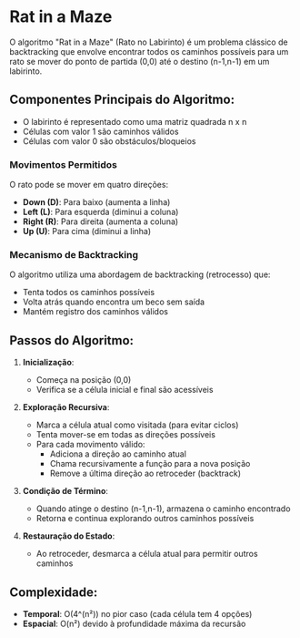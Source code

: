 # Rat in a Maze

O algoritmo "Rat in a Maze" (Rato no Labirinto) é um problema clássico de backtracking que envolve encontrar todos os caminhos possíveis para um rato se mover do ponto de partida (0,0) até o destino (n-1,n-1) em um labirinto.

## Componentes Principais do Algoritmo:

- O labirinto é representado como uma matriz quadrada n x n
- Células com valor 1 são caminhos válidos
- Células com valor 0 são obstáculos/bloqueios

### Movimentos Permitidos
O rato pode se mover em quatro direções:
- **Down (D)**: Para baixo (aumenta a linha)
- **Left (L)**: Para esquerda (diminui a coluna)
- **Right (R)**: Para direita (aumenta a coluna)
- **Up (U)**: Para cima (diminui a linha)

###  Mecanismo de Backtracking
O algoritmo utiliza uma abordagem de backtracking (retrocesso) que:
- Tenta todos os caminhos possíveis
- Volta atrás quando encontra um beco sem saída
- Mantém registro dos caminhos válidos

## Passos do Algoritmo:

1. **Inicialização**:
   - Começa na posição (0,0)
   - Verifica se a célula inicial e final são acessíveis

2. **Exploração Recursiva**:
   - Marca a célula atual como visitada (para evitar ciclos)
   - Tenta mover-se em todas as direções possíveis
   - Para cada movimento válido:
     - Adiciona a direção ao caminho atual
     - Chama recursivamente a função para a nova posição
     - Remove a última direção ao retroceder (backtrack)

3. **Condição de Término**:
   - Quando atinge o destino (n-1,n-1), armazena o caminho encontrado
   - Retorna e continua explorando outros caminhos possíveis

4. **Restauração do Estado**:
   - Ao retroceder, desmarca a célula atual para permitir outros caminhos

## Complexidade:
- **Temporal**: O(4^(n²)) no pior caso (cada célula tem 4 opções)
- **Espacial**: O(n²) devido à profundidade máxima da recursão
